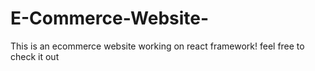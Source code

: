 # E-Commerce-Website-
This is an ecommerce website working on react framework! feel free to check it out
